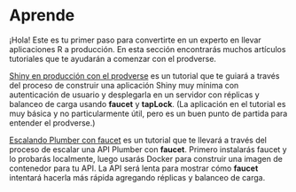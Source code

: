 # Aprende

¡Hola! Este es tu primer paso para convertirte en un experto en llevar
aplicaciones R a producción. En esta sección encontrarás muchos
artículos tutoriales que te ayudarán a comenzar con el
prodverse.

[Shiny en producción con el prodverse](shiny_in_prod.md) es un
tutorial que te guiará a través del proceso de construir una aplicación Shiny muy
mínima con autenticación de usuario y desplegarla en un servidor con réplicas y balanceo de carga usando **faucet** y
**tapLock**. (La aplicación en el tutorial es muy básica y no
particularmente útil, pero es un buen punto de partida para entender
el prodverse.)

[Escalando Plumber con faucet](scaling_plumber.md) es un tutorial
que te llevará a través del proceso de escalar una API Plumber con
**faucet**. Primero instalarás faucet y lo probarás localmente,
luego usarás Docker para construir una imagen de contenedor para tu API.
La API será lenta para mostrar cómo **faucet** intentará hacerla
más rápida agregando réplicas y balanceo de carga.
